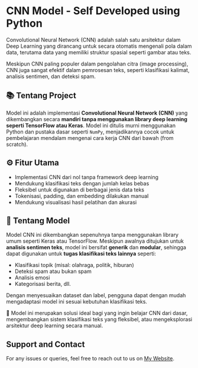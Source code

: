 # CNN Model - Self Developed using Python

Convolutional Neural Network (CNN) adalah salah satu arsitektur dalam Deep Learning yang dirancang untuk secara otomatis mengenali pola dalam data, terutama data yang memiliki struktur spasial seperti gambar atau teks.

Meskipun CNN paling populer dalam pengolahan citra (image processing), CNN juga sangat efektif dalam pemrosesan teks, seperti klasifikasi kalimat, analisis sentimen, dan deteksi spam.

## 📚 Tentang Project

Model ini adalah implementasi **Convolutional Neural Network (CNN)** yang dikembangkan secara **mandiri tanpa menggunakan library deep learning seperti TensorFlow atau Keras**. Model ini ditulis murni menggunakan Python dan pustaka dasar seperti `NumPy`, menjadikannya cocok untuk pembelajaran mendalam mengenai cara kerja CNN dari bawah (from scratch).

## ⚙️ Fitur Utama

- Implementasi CNN dari nol tanpa framework deep learning
- Mendukung klasifikasi teks dengan jumlah kelas bebas
- Fleksibel untuk digunakan di berbagai jenis data teks
- Tokenisasi, padding, dan embedding dilakukan manual
- Mendukung visualisasi hasil pelatihan dan akurasi

## 🧠 Tentang Model

Model CNN ini dikembangkan sepenuhnya tanpa menggunakan library umum seperti Keras atau TensorFlow. Meskipun awalnya ditujukan untuk **analisis sentimen teks**, model ini bersifat **generik** dan **modular**, sehingga dapat digunakan untuk **tugas klasifikasi teks lainnya** seperti:

- Klasifikasi topik (misal: olahraga, politik, hiburan)
- Deteksi spam atau bukan spam
- Analisis emosi
- Kategorisasi berita, dll.

Dengan menyesuaikan dataset dan label, pengguna dapat dengan mudah mengadaptasi model ini sesuai kebutuhan klasifikasi teks.

🧩 Model ini merupakan solusi ideal bagi yang ingin belajar CNN dari dasar, mengembangkan sistem klasifikasi teks yang fleksibel, atau mengeksplorasi arsitektur deep learning secara manual.

## Support and Contact

For any issues or queries, feel free to reach out to us on [My Website](https://allfitra-fadjri.my.id/).
